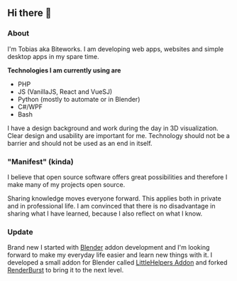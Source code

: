 ## Hi there 👋

### About
I'm Tobias aka Biteworks. I am developing web apps, websites and simple desktop apps in my spare time.

**Technologies I am currently using are**
* PHP
* JS (VanillaJS, React and VueSJ)
* Python (mostly to automate or in Blender)
* C#/WPF
* Bash

I have a design background and work during the day in 3D visualization. Clear design and usability are important for me. Technology should not be a barrier and should not be used as an end in itself.

### "Manifest" (kinda)
I believe that open source software offers great possibilities and therefore I make many of my projects open source. 

Sharing knowledge moves everyone forward. This applies both in private and in professional life. I am convinced that there is no disadvantage in sharing what I have learned, because I also reflect on what I know.

### Update
Brand new I started with [Blender](https://blender.org) addon development and I'm looking forward to make my everyday life easier and learn new things with it.
I developed a small addon for Blender called [LittleHelpers Addon](https://github.com/biteworks/littlehelpersaddon) and forked [RenderBurst](https://github.com/biteworks/RenderBurst) to bring it to the next level.

<!--- ![alt text](https://tobiaswilhelm.com/apps/generated-svg/?) -->
